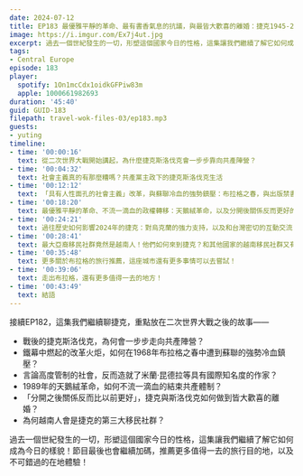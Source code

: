 ```yaml
---
date: 2024-07-12
title: EP183 最優雅平靜的革命、最有書香氣息的抗議，與最皆大歡喜的離婚：捷克1945-2024 ft. 劉郁葶
image: https://i.imgur.com/Ex7j4ut.jpg
excerpt: 過去一個世紀發生的一切，形塑這個國家今日的性格，這集讓我們繼續了解它如何成為今日的樣貌！節目最後也會繼續加碼，推薦更多值得一去的旅行目的地，以及不可錯過的在地體驗！
tags:
- Central Europe
episode: 183
player:
  spotify: 1On1mcCdx1oidkGFPiw83m
  apple: 1000661982693
duration: '45:40'
guid: GUID-183
filepath: travel-wok-files-03/ep183.mp3
guests:
- yuting
timeline:
- time: '00:00:16'
  text: 從二次世界大戰開始講起，為什麼捷克斯洛伐克會一步步靠向共產陣營？
- time: '00:04:32'
  text: 社會主義真的有那麼糟嗎？共產黨主政下的捷克斯洛伐克生活
- time: '00:12:12'
  text: 「具有人性面孔的社會主義」改革，與蘇聯冷血的強勢鎮壓：布拉格之春，與出版禁書的那些作家
- time: '00:18:20'
  text: 最優雅平靜的革命、不流一滴血的政權轉移：天鵝絨革命，以及分開後關係反而更好的捷克與斯洛伐克
- time: '00:24:21'
  text: 過往歷史如何影響2024年的捷克：對烏克蘭的強力支持，以及和台灣密切的互動交流
- time: '00:28:41'
  text: 最大亞裔移民社群竟然是越南人！他們如何來到捷克？和其他國家的越南移民社群又有什麼不同？
- time: '00:35:48'
  text: 更多關於布拉格的旅行推薦，這座城市還有更多事情可以去嘗試！
- time: '00:39:06'
  text: 走出布拉格，還有更多值得一去的地方！
- time: '00:43:49'
  text: 結語
---
```

接續EP182，這集我們繼續聊捷克，重點放在二次世界大戰之後的故事——

* 戰後的捷克斯洛伐克，為何會一步步走向共產陣營？
* 鐵幕中燃起的改革火炬，如何在1968年布拉格之春中遭到蘇聯的強勢冷血鎮壓？
* 言論高度管制的社會，反而造就了米蘭·昆德拉等具有國際知名度的作家？
* 1989年的天鵝絨革命，如何不流一滴血的結束共產體制？
* 「分開之後關係反而比以前更好」，捷克與斯洛伐克如何做到皆大歡喜的離婚？
* 為何越南人會是捷克的第三大移民社群？

過去一個世紀發生的一切，形塑這個國家今日的性格，這集讓我們繼續了解它如何成為今日的樣貌！節目最後也會繼續加碼，推薦更多值得一去的旅行目的地，以及不可錯過的在地體驗！
